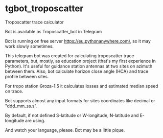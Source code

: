 # tgbot_troposcatter

Troposcatter trace calculator

Bot is available as Troposcatter_bot in Telegram

Bot is running on free server https://eu.pythonanywhere.com/, so it may work slowly sometimes.

This telegram bot was created for calculating troposcatter trace parameters, but, mostly, as education project (that's my first experience in Python).
It's useful for guidance station antennas at two sites on azimuth between them. Also, bot calculate horizon close angle (HCA) and trace profile between sites.

For tropo station Groza-1.5 it calculates losses and estimated median speed on trace.

Bot supports almost any input formats for sites coordinates like decimal or "ddd_mm_ss.s".

By default, if not defined S-latitude or W-longitude, N-latitude and E-longitude are using.

And watch your language, please. Bot may be a little pique.
